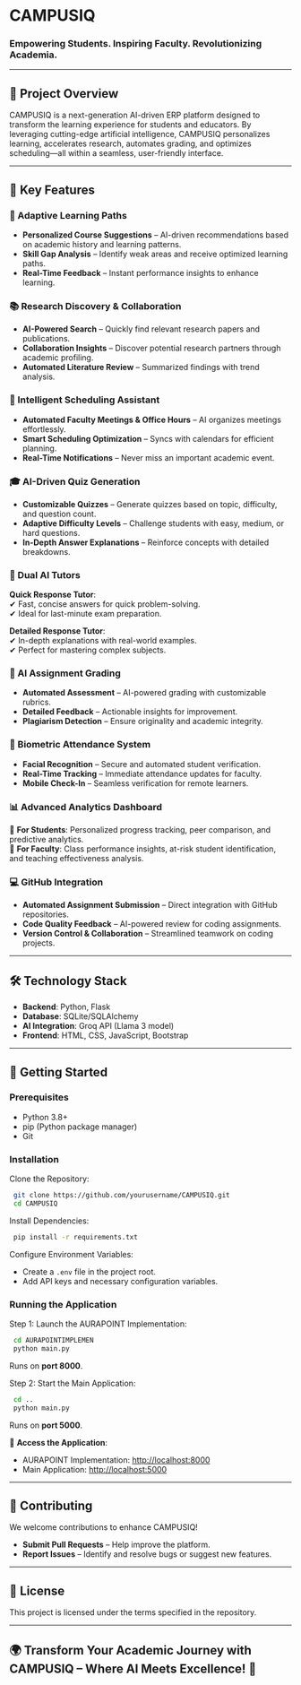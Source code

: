 # CAMPUSIQ  
### Empowering Students. Inspiring Faculty. Revolutionizing Academia.

---

## 🚀 Project Overview  
CAMPUSIQ is a next-generation AI-driven ERP platform designed to transform the learning experience for students and educators. By leveraging cutting-edge artificial intelligence, CAMPUSIQ personalizes learning, accelerates research, automates grading, and optimizes scheduling—all within a seamless, user-friendly interface.

---

## 🌟 Key Features  

### 🎯 Adaptive Learning Paths  
- **Personalized Course Suggestions** – AI-driven recommendations based on academic history and learning patterns.  
- **Skill Gap Analysis** – Identify weak areas and receive optimized learning paths.  
- **Real-Time Feedback** – Instant performance insights to enhance learning.  

### 📚 Research Discovery & Collaboration  
- **AI-Powered Search** – Quickly find relevant research papers and publications.  
- **Collaboration Insights** – Discover potential research partners through academic profiling.  
- **Automated Literature Review** – Summarized findings with trend analysis.  

### 📅 Intelligent Scheduling Assistant  
- **Automated Faculty Meetings & Office Hours** – AI organizes meetings effortlessly.  
- **Smart Scheduling Optimization** – Syncs with calendars for efficient planning.  
- **Real-Time Notifications** – Never miss an important academic event.  

### 🎓 AI-Driven Quiz Generation  
- **Customizable Quizzes** – Generate quizzes based on topic, difficulty, and question count.  
- **Adaptive Difficulty Levels** – Challenge students with easy, medium, or hard questions.  
- **In-Depth Answer Explanations** – Reinforce concepts with detailed breakdowns.  

### 🤖 Dual AI Tutors  
**Quick Response Tutor**:  
✔ Fast, concise answers for quick problem-solving.  
✔ Ideal for last-minute exam preparation.  

**Detailed Response Tutor**:  
✔ In-depth explanations with real-world examples.  
✔ Perfect for mastering complex subjects.  

### 📝 AI Assignment Grading  
- **Automated Assessment** – AI-powered grading with customizable rubrics.  
- **Detailed Feedback** – Actionable insights for improvement.  
- **Plagiarism Detection** – Ensure originality and academic integrity.  

### 🔐 Biometric Attendance System  
- **Facial Recognition** – Secure and automated student verification.  
- **Real-Time Tracking** – Immediate attendance updates for faculty.  
- **Mobile Check-In** – Seamless verification for remote learners.  

### 📊 Advanced Analytics Dashboard  
📌 **For Students**: Personalized progress tracking, peer comparison, and predictive analytics.  
📌 **For Faculty**: Class performance insights, at-risk student identification, and teaching effectiveness analysis.  

### 💻 GitHub Integration  
- **Automated Assignment Submission** – Direct integration with GitHub repositories.  
- **Code Quality Feedback** – AI-powered review for coding assignments.  
- **Version Control & Collaboration** – Streamlined teamwork on coding projects.  

---

## 🛠 Technology Stack  
- **Backend**: Python, Flask  
- **Database**: SQLite/SQLAlchemy  
- **AI Integration**: Groq API (Llama 3 model)  
- **Frontend**: HTML, CSS, JavaScript, Bootstrap  

---

## 🔧 Getting Started  

### Prerequisites  
- Python 3.8+  
- pip (Python package manager)  
- Git  

### Installation  
Clone the Repository:  
```bash
 git clone https://github.com/yourusername/CAMPUSIQ.git
 cd CAMPUSIQ
```

Install Dependencies:  
```bash
 pip install -r requirements.txt
```

Configure Environment Variables:  
- Create a `.env` file in the project root.  
- Add API keys and necessary configuration variables.  

### Running the Application  
Step 1: Launch the AURAPOINT Implementation:  
```bash
 cd AURAPOINTIMPLEMEN
 python main.py
```
Runs on **port 8000**.  

Step 2: Start the Main Application:  
```bash
 cd ..
 python main.py
```
Runs on **port 5000**.  

📌 **Access the Application**:  
- AURAPOINT Implementation: [http://localhost:8000](http://localhost:8000)  
- Main Application: [http://localhost:5000](http://localhost:5000)  

---

## 🤝 Contributing  
We welcome contributions to enhance CAMPUSIQ!  
- **Submit Pull Requests** – Help improve the platform.  
- **Report Issues** – Identify and resolve bugs or suggest new features.  

---

## 📜 License  
This project is licensed under the terms specified in the repository.  

---

## 🌍 Transform Your Academic Journey with CAMPUSIQ – Where AI Meets Excellence! 🚀
